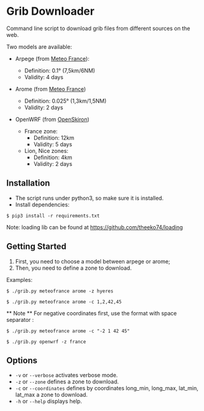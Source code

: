 Grib Downloader
===============

Command line script to download grib files from different sources on the web.

Two models are available:

* Arpege (from [Meteo France](http://www.meteofrance.com/)):
    * Definition: 0.1° (7,5km/6NM)
    * Validity: 4 days

* Arome (from [Meteo France](http://www.meteofrance.com/))
    * Definition: 0.025° (1,3km/1,5NM)
    * Validity: 2 days

* OpenWRF (from [OpenSkiron](http://openskiron.org/en/))
    * France zone:
        * Definition: 12km
        * Validity: 5 days
    * Lion, Nice zones:
        * Definition: 4km
        * Validity: 2 days


Installation
------------

* The script runs under python3, so make sure it is installed.
* Install dependencies:
```
$ pip3 install -r requirements.txt
```

Note: loading lib can be found at https://github.com/theeko74/loading


Getting Started
---------------

1. First, you need to choose a model between arpege or arome;
2. Then, you need to define a zone to download.

Examples:
```
$ ./grib.py meteofrance arome -z hyeres
```

```
$ ./grib.py meteofrance arome -c 1,2,42,45
```

** Note **
For negative coordinates first, use the format with space separator :
```
$ ./grib.py meteofrance arome -c "-2 1 42 45"
```

```
$ ./grib.py openwrf -z france
```


Options
-------

* `-v` or `--verbose` activates verbose mode.
* `-z` or `--zone` defines a zone to download.
* `-c` or `--coordinates` defines by coordinates long_min, long_max, lat_min, lat_max a zone to download.
* `-h` or `--help` displays help.
